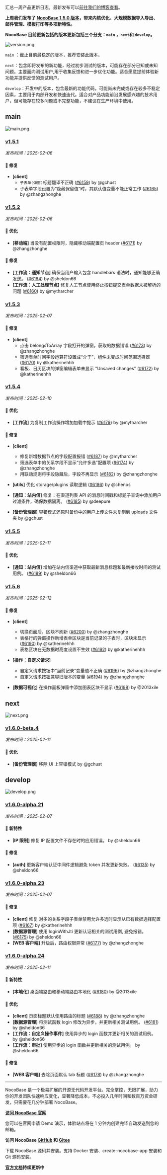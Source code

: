 汇总一周产品更新日志，最新发布可以[前往我们的博客查看](https://www.nocobase.com/cn/blog/tags/release-notes)。

**上周我们发布了 [NocoBase 1.5.0 版本](https://www.nocobase.com/cn/blog/nocobase-1-5-0)，带来内核优化、大规模数据导入导出、邮件管理、模板打印等多项新特性。**

**NocoBase 目前更新包括的版本更新包括三个分支：`main` ，`next`和 `develop`。**

![version.png](https://static-docs.nocobase.com/ba5f04e27e99c625cb3822da5df07860.png)

`main` ：截止目前最稳定的版本，推荐安装此版本。

`next`：包含即将发布的新功能，经过初步测试的版本，可能存在部分已知或未知问题。主要面向测试用户,用于收集反馈和进一步优化功能。适合愿意提前体验新功能并提供反馈的测试用户。

`develop`：开发中的版本，包含最新的功能代码，可能尚未完成或存在较多不稳定因素，主要用于内部开发和快速迭代。适合对产品功能前沿发展感兴趣的技术用户，但可能存在较多问题或不完整功能，不建议在生产环境中使用。

## main

![main.png](https://static-docs.nocobase.com/47a3c71734c1d0f908b51f9ebd53c0ac.png)

### [v1.5.1](https://www.nocobase.com/cn/blog/v1.5.1)

*发布时间：2025-02-06*

#### 🐛 修复

- **[client]**
  - `子表单(弹窗)`标题翻译不正确 ([#6159](https://github.com/nocobase/nocobase/pull/6159)) by @gchust
  - 子表单字段设置为“隐藏保留值”时，其默认值变量不能正常工作 ([#6165](https://github.com/nocobase/nocobase/pull/6165)) by @zhangzhonghe

### [v1.5.2](https://www.nocobase.com/cn/blog/v1.5.2)

*发布时间：2025-02-06*

#### 🚀 优化

- **[移动端]** 当没有配置权限时，隐藏移动端配置页 header ([#6171](https://github.com/nocobase/nocobase/pull/6171)) by @zhangzhonghe

#### 🐛 修复

- **[工作流：通知节点]** 确保当用户输入包含 handlebars 语法时，通知能够正确发送。 ([#6164](https://github.com/nocobase/nocobase/pull/6164)) by @sheldon66
- **[工作流：人工处理节点]** 修复人工节点使用终止按钮提交表单数据未被解析的问题 ([#6160](https://github.com/nocobase/nocobase/pull/6160)) by @mytharcher

### [v1.5.3](https://www.nocobase.com/cn/blog/v1.5.3)

*发布时间：2025-02-07*

#### 🐛 修复

- **[client]**
  - 点击 belongsToArray 字段打开的弹窗，获取的数据错误 ([#6173](https://github.com/nocobase/nocobase/pull/6173)) by @zhangzhonghe
  - 筛选表单时间字段运算符设置成“介于”，组件未变成时间范围选择器 ([#6170](https://github.com/nocobase/nocobase/pull/6170)) by @katherinehhh
  - 看板、日历区块的弹窗编辑表单未显示 "Unsaved changes" ([#6172](https://github.com/nocobase/nocobase/pull/6172)) by @katherinehhh

### [v1.5.4](https://www.nocobase.com/cn/blog/v1.5.4)

*发布时间：2025-02-10*

#### 🚀 优化

- **[工作流]** 为复制工作流操作增加加载中提示 ([#6179](https://github.com/nocobase/nocobase/pull/6179)) by @mytharcher

#### 🐛 修复

- **[client]**

  - 修复新增数据节点的字段配置报错 ([#6187](https://github.com/nocobase/nocobase/pull/6187)) by @mytharcher
  - 筛选表单中的关系字段不显示“允许多选”配置项 ([#6174](https://github.com/nocobase/nocobase/pull/6174)) by @zhangzhonghe
  - 用联动规则将字段隐藏后，字段不再显示 ([#6182](https://github.com/nocobase/nocobase/pull/6182)) by @zhangzhonghe
- **[utils]** 优化 storage/plugins 读取逻辑 ([#6186](https://github.com/nocobase/nocobase/pull/6186)) by @chenos
- **[通知：站内信]** 修复：在渠道列表 API 的消息时间戳和标题子查询中添加用户过滤条件，确保数据隔离。 ([#6185](https://github.com/nocobase/nocobase/pull/6185)) by @deepure
- **[备份管理器]** 容错模式还原时备份中的用户上传文件未复制到 uploads 文件夹 by @gchust

### [v1.5.5](https://www.nocobase.com/cn/blog/v1.5.5)

*发布时间：2025-02-11*

#### 🚀 优化

- **[通知：站内信]** 增加在站内信渠道中获取最新消息标题和最新接收时间的测试用例。 ([#6189](https://github.com/nocobase/nocobase/pull/6189)) by @sheldon66

### [v1.5.6](https://www.nocobase.com/cn/blog/v1.5.6)

*发布时间：2025-02-12*

#### 🐛 修复

- **[client]**

  - 切换页面后，区块不刷新 ([#6200](https://github.com/nocobase/nocobase/pull/6200)) by @zhangzhonghe
  - 表格行的弹窗操作新增表单区块是当前记录的子表时，区块未显示 ([#6190](https://github.com/nocobase/nocobase/pull/6190)) by @katherinehhh
  - 表格区块在无数据时高度设置不生效 ([#6192](https://github.com/nocobase/nocobase/pull/6192)) by @katherinehhh
- **[操作：自定义请求]**

  - 自定义请求按钮中“当前记录”变量值不正确 ([#6196](https://github.com/nocobase/nocobase/pull/6196)) by @zhangzhonghe
  - 自定义请求按钮兼容旧版本的变量 ([#6194](https://github.com/nocobase/nocobase/pull/6194)) by @zhangzhonghe
- **[数据可视化]** 在操作面板弹窗中添加图表区块不显示 ([#6198](https://github.com/nocobase/nocobase/pull/6198)) by @2013xile

## next

![next.png](https://static-docs.nocobase.com/8ed17a0f08cc585018f6de6c8b13947d.png)

### [v1.6.0-beta.4](https://www.nocobase.com/cn/blog/v1.6.0-beta.4)

*发布时间：2025-02-11*

#### 🚀 优化

- **[备份管理器]** 移除 UI 上容错模式 by @gchust

## develop

![develop.png](https://static-docs.nocobase.com/7fcdd9456a17286d8a439eee52bcb8d2.png)

### [v1.6.0-alpha.21](https://www.nocobase.com/cn/blog/v1.6.0-alpha.21)

*发布时间：2025-02-07*

#### 🎉 新特性

- **[IP 限制]** 修复 IP 配置文件不存在时的应用错误。 by @sheldon66

#### 🐛 修复

- **[auth]** 更新客户端认证中间件逻辑避免 token 并发更新失败。 ([#6135](https://github.com/nocobase/nocobase/pull/6135)) by @sheldon66

### [v1.6.0-alpha.23](https://www.nocobase.com/cn/blog/v1.6.0-alpha.23)

*发布时间：2025-02-07*

#### 🐛 修复

- **[client]** 修复 对多的关系字段子表单禁用允许多选时显示从已有数据选择配置项 ([#6167](https://github.com/nocobase/nocobase/pull/6167)) by @katherinehhh
- **[数据源管理]** 使用 loginWithJti 更新认证相关的测试用例, 避免报错。 ([#6175](https://github.com/nocobase/nocobase/pull/6175)) by @sheldon66
- **[WEB 客户端]** 升级后，路由权限异常 ([#6177](https://github.com/nocobase/nocobase/pull/6177)) by @zhangzhonghe

### [v1.6.0-alpha.24](https://www.nocobase.com/cn/blog/v1.6.0-alpha.24)

*发布时间：2025-02-11*

#### 🎉 新特性

- **[本地化]** 桌面端路由和移动端路由本地化 ([#6180](https://github.com/nocobase/nocobase/pull/6180)) by @2013xile

#### 🚀 优化

- **[client]** 页面标题默认使用路由的标题 ([#6188](https://github.com/nocobase/nocobase/pull/6188)) by @zhangzhonghe
- **[数据源管理]** 将测试函数 login 修改为异步，并更新相关测试用例。 ([#6181](https://github.com/nocobase/nocobase/pull/6181)) by @sheldon66
- **[工作流：自定义操作事件]** 使用异步的 login 函数并更新相关的测试用例。 by @sheldon66
- **[工作流：审批]** 使用异步的 login 函数并更新相关的测试用例。 by @sheldon66

#### 🐛 修复

- **[WEB 客户端]** 去除页面默认 tab 标题 ([#6178](https://github.com/nocobase/nocobase/pull/6178)) by @zhangzhonghe

---

NocoBase 是一个极易扩展的开源无代码开发平台。完全掌控，无限扩展，助力你的开发团队快速响应变化，显著降低成本，不必投入几年时间和数百万资金研发，只需要花几分钟部署 NocoBase。

**[访问 NocoBase 官网](https://www.nocobase.com/cn)**

您可以在官网申请 Demo 演示，体验站点将在 1 分钟内创建完毕自动发送到您的邮箱。

**访问 NocoBase [GitHub](https://github.com/nocobase/nocobase) 和 [Gitee](https://gitee.com/nocobase/nocobase)**

下载 NocoBase 源码并安装。支持 Docker 安装、create-nocobase-app 安装和 Git 源码安装。

**[官方文档](https://docs-cn.nocobase.com/)持续更新中**
